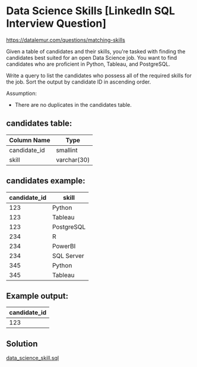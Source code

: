 # Data Science Skills [LinkedIn SQL Interview Question]

https://datalemur.com/questions/matching-skills

Given a table of candidates and their skills, you're tasked with finding the candidates best suited for an open Data Science job. You want to find candidates who are proficient in Python, Tableau, and PostgreSQL.

Write a query to list the candidates who possess all of the required skills for the job. Sort the output by candidate ID in ascending order.

Assumption:

- There are no duplicates in the candidates table.

## candidates table:

| Column Name  | Type       | 
|--------------|------------|
| candidate_id | smallint   |
| skill        | varchar(30)|


## candidates example:

| candidate_id | skill      |
|--------------|------------|
| 123          | Python     |
| 123          | Tableau    |
| 123          | PostgreSQL |
| 234          | R          |
| 234          | PowerBI    |
| 234          | SQL Server |
| 345          | Python     |
| 345          | Tableau    |




## Example output:

| candidate_id |
|--------------|
|      123     |


## Solution

[data_science_skill.sql](https://github.com/aggranadoss/BASES_DE_DATOS/blob/main/linkedin/data_science_skill.sql) 